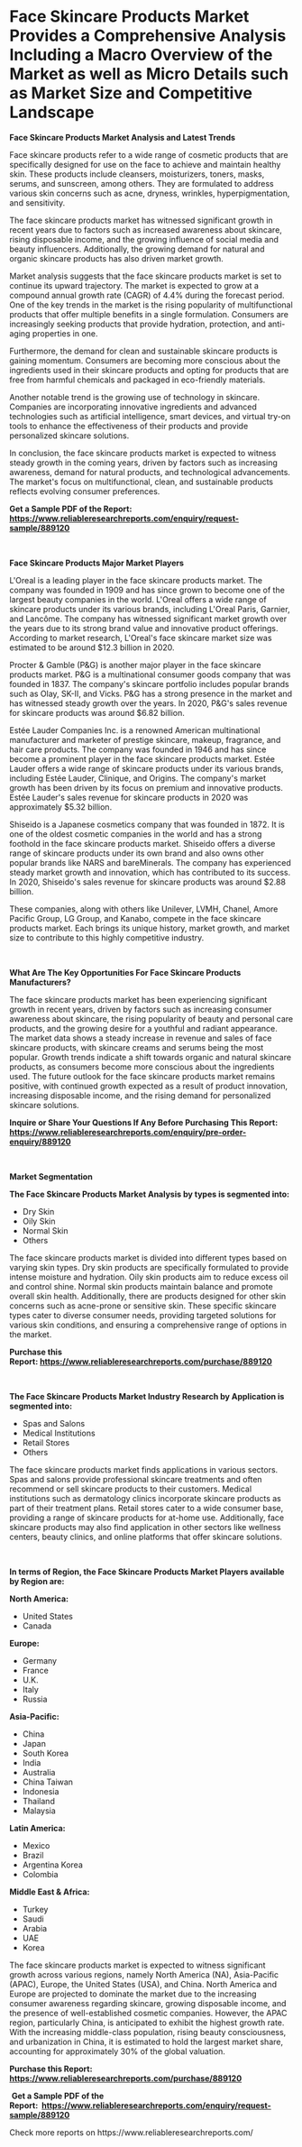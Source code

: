 <p><h1>Face Skincare Products Market Provides a Comprehensive Analysis Including a Macro Overview of the Market as well as Micro Details such as Market Size and Competitive Landscape</h1></p><p><strong>Face Skincare Products Market Analysis and Latest Trends</strong></p>
<p><p>Face skincare products refer to a wide range of cosmetic products that are specifically designed for use on the face to achieve and maintain healthy skin. These products include cleansers, moisturizers, toners, masks, serums, and sunscreen, among others. They are formulated to address various skin concerns such as acne, dryness, wrinkles, hyperpigmentation, and sensitivity.</p><p>The face skincare products market has witnessed significant growth in recent years due to factors such as increased awareness about skincare, rising disposable income, and the growing influence of social media and beauty influencers. Additionally, the growing demand for natural and organic skincare products has also driven market growth.</p><p>Market analysis suggests that the face skincare products market is set to continue its upward trajectory. The market is expected to grow at a compound annual growth rate (CAGR) of 4.4% during the forecast period. One of the key trends in the market is the rising popularity of multifunctional products that offer multiple benefits in a single formulation. Consumers are increasingly seeking products that provide hydration, protection, and anti-aging properties in one.</p><p>Furthermore, the demand for clean and sustainable skincare products is gaining momentum. Consumers are becoming more conscious about the ingredients used in their skincare products and opting for products that are free from harmful chemicals and packaged in eco-friendly materials.</p><p>Another notable trend is the growing use of technology in skincare. Companies are incorporating innovative ingredients and advanced technologies such as artificial intelligence, smart devices, and virtual try-on tools to enhance the effectiveness of their products and provide personalized skincare solutions.</p><p>In conclusion, the face skincare products market is expected to witness steady growth in the coming years, driven by factors such as increasing awareness, demand for natural products, and technological advancements. The market's focus on multifunctional, clean, and sustainable products reflects evolving consumer preferences.</p></p>
<p><strong>Get a Sample PDF of the Report:&nbsp; <a href="https://www.reliableresearchreports.com/enquiry/request-sample/889120">https://www.reliableresearchreports.com/enquiry/request-sample/889120</a></strong></p>
<p>&nbsp;</p>
<p><strong>Face Skincare Products Major Market Players</strong></p>
<p><p>L'Oreal is a leading player in the face skincare products market. The company was founded in 1909 and has since grown to become one of the largest beauty companies in the world. L'Oreal offers a wide range of skincare products under its various brands, including L'Oreal Paris, Garnier, and Lancôme. The company has witnessed significant market growth over the years due to its strong brand value and innovative product offerings. According to market research, L'Oreal's face skincare market size was estimated to be around $12.3 billion in 2020.</p><p>Procter & Gamble (P&G) is another major player in the face skincare products market. P&G is a multinational consumer goods company that was founded in 1837. The company's skincare portfolio includes popular brands such as Olay, SK-II, and Vicks. P&G has a strong presence in the market and has witnessed steady growth over the years. In 2020, P&G's sales revenue for skincare products was around $6.82 billion.</p><p>Estée Lauder Companies Inc. is a renowned American multinational manufacturer and marketer of prestige skincare, makeup, fragrance, and hair care products. The company was founded in 1946 and has since become a prominent player in the face skincare products market. Estée Lauder offers a wide range of skincare products under its various brands, including Estée Lauder, Clinique, and Origins. The company's market growth has been driven by its focus on premium and innovative products. Estée Lauder's sales revenue for skincare products in 2020 was approximately $5.32 billion.</p><p>Shiseido is a Japanese cosmetics company that was founded in 1872. It is one of the oldest cosmetic companies in the world and has a strong foothold in the face skincare products market. Shiseido offers a diverse range of skincare products under its own brand and also owns other popular brands like NARS and bareMinerals. The company has experienced steady market growth and innovation, which has contributed to its success. In 2020, Shiseido's sales revenue for skincare products was around $2.88 billion.</p><p>These companies, along with others like Unilever, LVMH, Chanel, Amore Pacific Group, LG Group, and Kanabo, compete in the face skincare products market. Each brings its unique history, market growth, and market size to contribute to this highly competitive industry.</p></p>
<p>&nbsp;</p>
<p><strong>What Are The Key Opportunities For Face Skincare Products Manufacturers?</strong></p>
<p><p>The face skincare products market has been experiencing significant growth in recent years, driven by factors such as increasing consumer awareness about skincare, the rising popularity of beauty and personal care products, and the growing desire for a youthful and radiant appearance. The market data shows a steady increase in revenue and sales of face skincare products, with skincare creams and serums being the most popular. Growth trends indicate a shift towards organic and natural skincare products, as consumers become more conscious about the ingredients used. The future outlook for the face skincare products market remains positive, with continued growth expected as a result of product innovation, increasing disposable income, and the rising demand for personalized skincare solutions.</p></p>
<p><strong>Inquire or Share Your Questions If Any Before Purchasing This Report: <a href="https://www.reliableresearchreports.com/enquiry/pre-order-enquiry/889120">https://www.reliableresearchreports.com/enquiry/pre-order-enquiry/889120</a></strong></p>
<p>&nbsp;</p>
<p><strong>Market Segmentation</strong></p>
<p><strong>The Face Skincare Products Market Analysis by types is segmented into:</strong></p>
<p><ul><li>Dry Skin</li><li>Oily Skin</li><li>Normal Skin</li><li>Others</li></ul></p>
<p><p>The face skincare products market is divided into different types based on varying skin types. Dry skin products are specifically formulated to provide intense moisture and hydration. Oily skin products aim to reduce excess oil and control shine. Normal skin products maintain balance and promote overall skin health. Additionally, there are products designed for other skin concerns such as acne-prone or sensitive skin. These specific skincare types cater to diverse consumer needs, providing targeted solutions for various skin conditions, and ensuring a comprehensive range of options in the market.</p></p>
<p><strong>Purchase this Report:&nbsp;<a href="https://www.reliableresearchreports.com/purchase/889120">https://www.reliableresearchreports.com/purchase/889120</a></strong></p>
<p>&nbsp;</p>
<p><strong>The Face Skincare Products Market Industry Research by Application is segmented into:</strong></p>
<p><ul><li>Spas and Salons</li><li>Medical Institutions</li><li>Retail Stores</li><li>Others</li></ul></p>
<p><p>The face skincare products market finds applications in various sectors. Spas and salons provide professional skincare treatments and often recommend or sell skincare products to their customers. Medical institutions such as dermatology clinics incorporate skincare products as part of their treatment plans. Retail stores cater to a wide consumer base, providing a range of skincare products for at-home use. Additionally, face skincare products may also find application in other sectors like wellness centers, beauty clinics, and online platforms that offer skincare solutions.</p></p>
<p>&nbsp;</p>
<p><strong>In terms of Region, the Face Skincare Products Market Players available by Region are:</strong></p>
<p>
    <p> <strong> North America: </strong>
        <ul>
            <li>United States</li>
            <li>Canada</li>
        </ul>
        </p> 
    <p> <strong> Europe: </strong>
        <ul>
            <li>Germany</li>
            <li>France</li>
            <li>U.K.</li>
            <li>Italy</li>
            <li>Russia</li>
        </ul>
        </p> 
    <p> <strong> Asia-Pacific: </strong>
        <ul>
            <li>China</li>
            <li>Japan</li>
            <li>South Korea</li>
            <li>India</li>
            <li>Australia</li>
            <li>China Taiwan</li>
            <li>Indonesia</li>
            <li>Thailand</li>
            <li>Malaysia</li>
        </ul>
        </p> 
    <p> <strong> Latin America: </strong>
        <ul>
            <li>Mexico</li>
            <li>Brazil</li>
            <li>Argentina Korea</li>
            <li>Colombia</li>
        </ul>
        </p> 
    <p> <strong> Middle East & Africa: </strong>
        <ul>
            <li>Turkey</li>
            <li>Saudi</li>
            <li>Arabia</li>
            <li>UAE</li>
            <li>Korea</li>
        </ul>
    </p>
    </p>
<p><p>The face skincare products market is expected to witness significant growth across various regions, namely North America (NA), Asia-Pacific (APAC), Europe, the United States (USA), and China. North America and Europe are projected to dominate the market due to the increasing consumer awareness regarding skincare, growing disposable income, and the presence of well-established cosmetic companies. However, the APAC region, particularly China, is anticipated to exhibit the highest growth rate. With the increasing middle-class population, rising beauty consciousness, and urbanization in China, it is estimated to hold the largest market share, accounting for approximately 30% of the global valuation.</p></p>
<p><strong>Purchase this Report: <a href="https://www.reliableresearchreports.com/purchase/889120">https://www.reliableresearchreports.com/purchase/889120</a></strong></p>
<p>&nbsp;<strong>Get a Sample PDF of the Report:&nbsp;&nbsp;<a href="https://www.reliableresearchreports.com/enquiry/request-sample/889120">https://www.reliableresearchreports.com/enquiry/request-sample/889120</a></strong></p>
<p><strong></strong></p>
<p>Check more reports on https://www.reliableresearchreports.com/</p>